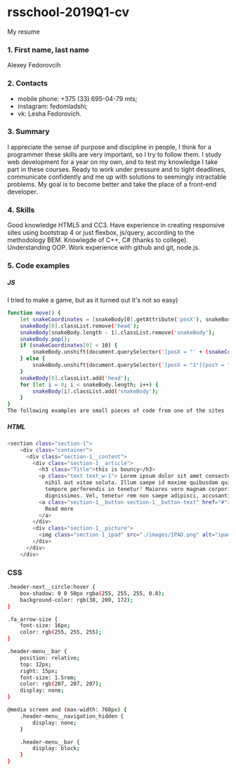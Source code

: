 # rsschool-2019Q1-cv
My resume
### 1. First name, last name
  Alexey
  Fedorovcih
### 2. Contacts
   - mobile phone: +375 (33) 695-04-79 mts;
   - instagram: fedomladshi;
   - vk: Lesha Fedorovich.
### 3. Summary 
   I appreciate the sense of purpose and discipline in people, I think for a programmer these skills are very important, so I try to     follow them. I study web development for a year on my own, and to test my knowledge I take part in these courses. Ready to work under pressure and to tight deadlines, communicate confidently and me up with solutions to seemingly intractable problems. My goal is to become better and take the place of a front-end developer.
### 4. Skills
Good knowledge HTML5 and СС3. Have experience in creating responsive sites using bootstrap 4 or just flexbox, js/query, according to the methodology BEM. Knowlegde of C++, C# (thanks to college). Understanding OOP. Work experience with github and git, node.js.
### 5. Code examples
##### JS
I tried to make a game, but as it turned out it's not so easy)
```sh
function move() {
    let snakeCoordinates = [snakeBody[0].getAttribute('posX'), snakeBody[0].getAttribute('posY')];
    snakeBody[0].classList.remove('head');
    snakeBody[snakeBody.length - 1].classList.remove('snakeBody');
    snakeBody.pop();
    if (snakeCoordinates[0] < 10) {
        snakeBody.unshift(document.querySelector('[posX = "' + (snakeCoordinates[0] + 1) + '"][posY = "' + snakeCoordinates[1] + '"]'));
    } else {
        snakeBody.unshift(document.querySelector('[posX = "1"][posY = "' + snakeCoordinates[1] + '"]'));
    }
    snakeBody[0].classList.add('head');
    for (let i = 0; i < snakeBody.length; i++) {
        snakeBody[i].classList.add('snakeBody');
    }
}
The following examples are small pieces of code from one of the sites
```
##### HTML
```sh
<section class="section-1">
    <div class="container">
      <div class="section-1__content">
        <div class="section-1__article">
          <h3 class="Title">this is bouncy</h3>
          <p class="text text_w-1"> Lorem ipsum dolor sit amet consectetur adipisicing elit. Veritatis voluptas fuga
            nihil aut vitae soluta. Illum saepe id maxime quibusdam quisquam assumenda dolor nam soluta repellat,
            tempore perferendis in tenetur? Maiores vero magnam corporis nihil ipsa vitae ullam minima necessitatibus
            dignissimos. Vel, tenetur rem non saepe adipisci, accusantium voluptas.</p>
          <a class="section-1__button section-1__button-text" href="#">
            Read more
          </a>
        </div>
        <div class="section-1__picture">
          <img class="section-1_ipad" src="./images/IPAD.png" alt="ipad">
        </div>
      </div>
    </div>
```
### CSS
```sh
.header-next__circle:hover {
	box-shadow: 0 0 50px rgba(255, 255, 255, 0.8);
	background-color: rgb(38, 209, 172);
}

.fa_arrow-size {
	font-size: 16px;
	color: rgb(255, 255, 255);
}

.header-menu__bar {
	position: relative;
	top: 12px;
	right: 15px;
	font-size: 1.5rem;
	color: rgb(207, 207, 207);
	display: none;
}

@media screen and (max-width: 768px) {
	.header-menu__navigation_hidden {
		display: none;
	}

	.header-menu__bar {
		display: block;
	}
}
```

